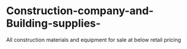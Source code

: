 # Construction-company-and-Building-supplies-
All construction materials and equipment for sale at below retail pricing
